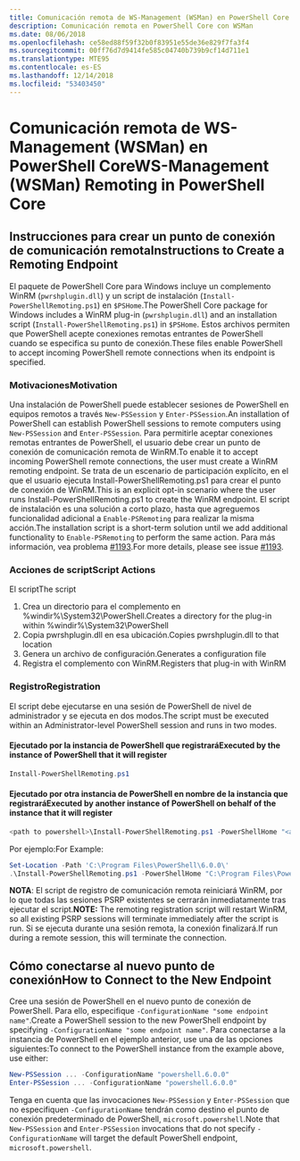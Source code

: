 ```yaml
---
title: Comunicación remota de WS-Management (WSMan) en PowerShell Core
description: Comunicación remota en PowerShell Core con WSMan
ms.date: 08/06/2018
ms.openlocfilehash: ce58ed88f59f32b0f83951e55de36e829f7fa3f4
ms.sourcegitcommit: 00ff76d7d9414fe585c04740b739b9cf14d711e1
ms.translationtype: MTE95
ms.contentlocale: es-ES
ms.lasthandoff: 12/14/2018
ms.locfileid: "53403450"
---
```

# <a name="ws-management-wsman-remoting-in-powershell-core"></a><span data-ttu-id="f10aa-103">Comunicación remota de WS-Management (WSMan) en PowerShell Core</span><span class="sxs-lookup"><span data-stu-id="f10aa-103">WS-Management (WSMan) Remoting in PowerShell Core</span></span>

## <a name="instructions-to-create-a-remoting-endpoint"></a><span data-ttu-id="f10aa-104">Instrucciones para crear un punto de conexión de comunicación remota</span><span class="sxs-lookup"><span data-stu-id="f10aa-104">Instructions to Create a Remoting Endpoint</span></span>

<span data-ttu-id="f10aa-105">El paquete de PowerShell Core para Windows incluye un complemento WinRM (`pwrshplugin.dll`) y un script de instalación (`Install-PowerShellRemoting.ps1`) en `$PSHome`.</span><span class="sxs-lookup"><span data-stu-id="f10aa-105">The PowerShell Core package for Windows includes a WinRM plug-in (`pwrshplugin.dll`) and an installation script (`Install-PowerShellRemoting.ps1`) in `$PSHome`.</span></span>
<span data-ttu-id="f10aa-106">Estos archivos permiten que PowerShell acepte conexiones remotas entrantes de PowerShell cuando se especifica su punto de conexión.</span><span class="sxs-lookup"><span data-stu-id="f10aa-106">These files enable PowerShell to accept incoming PowerShell remote connections when its endpoint is specified.</span></span>

### <a name="motivation"></a><span data-ttu-id="f10aa-107">Motivaciones</span><span class="sxs-lookup"><span data-stu-id="f10aa-107">Motivation</span></span>

<span data-ttu-id="f10aa-108">Una instalación de PowerShell puede establecer sesiones de PowerShell en equipos remotos a través `New-PSSession` y `Enter-PSSession`.</span><span class="sxs-lookup"><span data-stu-id="f10aa-108">An installation of PowerShell can establish PowerShell sessions to remote computers using `New-PSSession` and `Enter-PSSession`.</span></span>
<span data-ttu-id="f10aa-109">Para permitirle aceptar conexiones remotas entrantes de PowerShell, el usuario debe crear un punto de conexión de comunicación remota de WinRM.</span><span class="sxs-lookup"><span data-stu-id="f10aa-109">To enable it to accept incoming PowerShell remote connections, the user must create a WinRM remoting endpoint.</span></span>
<span data-ttu-id="f10aa-110">Se trata de un escenario de participación explícito, en el que el usuario ejecuta Install-PowerShellRemoting.ps1 para crear el punto de conexión de WinRM.</span><span class="sxs-lookup"><span data-stu-id="f10aa-110">This is an explicit opt-in scenario where the user runs Install-PowerShellRemoting.ps1 to create the WinRM endpoint.</span></span>
<span data-ttu-id="f10aa-111">El script de instalación es una solución a corto plazo, hasta que agreguemos funcionalidad adicional a `Enable-PSRemoting` para realizar la misma acción.</span><span class="sxs-lookup"><span data-stu-id="f10aa-111">The installation script is a short-term solution until we add additional functionality to `Enable-PSRemoting` to perform the same action.</span></span>
<span data-ttu-id="f10aa-112">Para más información, vea problema [#1193](https://github.com/PowerShell/PowerShell/issues/1193).</span><span class="sxs-lookup"><span data-stu-id="f10aa-112">For more details, please see issue [#1193](https://github.com/PowerShell/PowerShell/issues/1193).</span></span>

### <a name="script-actions"></a><span data-ttu-id="f10aa-113">Acciones de script</span><span class="sxs-lookup"><span data-stu-id="f10aa-113">Script Actions</span></span>

<span data-ttu-id="f10aa-114">El script</span><span class="sxs-lookup"><span data-stu-id="f10aa-114">The script</span></span>

1. <span data-ttu-id="f10aa-115">Crea un directorio para el complemento en %windir%\System32\PowerShell.</span><span class="sxs-lookup"><span data-stu-id="f10aa-115">Creates a directory for the plug-in within %windir%\System32\PowerShell</span></span>
1. <span data-ttu-id="f10aa-116">Copia pwrshplugin.dll en esa ubicación.</span><span class="sxs-lookup"><span data-stu-id="f10aa-116">Copies pwrshplugin.dll to that location</span></span>
1. <span data-ttu-id="f10aa-117">Genera un archivo de configuración.</span><span class="sxs-lookup"><span data-stu-id="f10aa-117">Generates a configuration file</span></span>
1. <span data-ttu-id="f10aa-118">Registra el complemento con WinRM.</span><span class="sxs-lookup"><span data-stu-id="f10aa-118">Registers that plug-in with WinRM</span></span>

### <a name="registration"></a><span data-ttu-id="f10aa-119">Registro</span><span class="sxs-lookup"><span data-stu-id="f10aa-119">Registration</span></span>

<span data-ttu-id="f10aa-120">El script debe ejecutarse en una sesión de PowerShell de nivel de administrador y se ejecuta en dos modos.</span><span class="sxs-lookup"><span data-stu-id="f10aa-120">The script must be executed within an Administrator-level PowerShell session and runs in two modes.</span></span>

#### <a name="executed-by-the-instance-of-powershell-that-it-will-register"></a><span data-ttu-id="f10aa-121">Ejecutado por la instancia de PowerShell que registrará</span><span class="sxs-lookup"><span data-stu-id="f10aa-121">Executed by the instance of PowerShell that it will register</span></span>

```powershell
Install-PowerShellRemoting.ps1
```

#### <a name="executed-by-another-instance-of-powershell-on-behalf-of-the-instance-that-it-will-register"></a><span data-ttu-id="f10aa-122">Ejecutado por otra instancia de PowerShell en nombre de la instancia que registrará</span><span class="sxs-lookup"><span data-stu-id="f10aa-122">Executed by another instance of PowerShell on behalf of the instance that it will register</span></span>

```powershell
<path to powershell>\Install-PowerShellRemoting.ps1 -PowerShellHome "<absolute path to the instance's $PSHOME>"
```

<span data-ttu-id="f10aa-123">Por ejemplo:</span><span class="sxs-lookup"><span data-stu-id="f10aa-123">For Example:</span></span>

```powershell
Set-Location -Path 'C:\Program Files\PowerShell\6.0.0\'
.\Install-PowerShellRemoting.ps1 -PowerShellHome "C:\Program Files\PowerShell\6.0.0\"
```

<span data-ttu-id="f10aa-124">**NOTA**: El script de registro de comunicación remota reiniciará WinRM, por lo que todas las sesiones PSRP existentes se cerrarán inmediatamente tras ejecutar el script.</span><span class="sxs-lookup"><span data-stu-id="f10aa-124">**NOTE:** The remoting registration script will restart WinRM, so all existing PSRP sessions will terminate immediately after the script is run.</span></span> <span data-ttu-id="f10aa-125">Si se ejecuta durante una sesión remota, la conexión finalizará.</span><span class="sxs-lookup"><span data-stu-id="f10aa-125">If run during a remote session, this will terminate the connection.</span></span>

## <a name="how-to-connect-to-the-new-endpoint"></a><span data-ttu-id="f10aa-126">Cómo conectarse al nuevo punto de conexión</span><span class="sxs-lookup"><span data-stu-id="f10aa-126">How to Connect to the New Endpoint</span></span>

<span data-ttu-id="f10aa-127">Cree una sesión de PowerShell en el nuevo punto de conexión de PowerShell. Para ello, especifique `-ConfigurationName "some endpoint name"`.</span><span class="sxs-lookup"><span data-stu-id="f10aa-127">Create a PowerShell session to the new PowerShell endpoint by specifying `-ConfigurationName "some endpoint name"`.</span></span> <span data-ttu-id="f10aa-128">Para conectarse a la instancia de PowerShell en el ejemplo anterior, use una de las opciones siguientes:</span><span class="sxs-lookup"><span data-stu-id="f10aa-128">To connect to the PowerShell instance from the example above, use either:</span></span>

```powershell
New-PSSession ... -ConfigurationName "powershell.6.0.0"
Enter-PSSession ... -ConfigurationName "powershell.6.0.0"
```

<span data-ttu-id="f10aa-129">Tenga en cuenta que las invocaciones `New-PSSession` y `Enter-PSSession` que no especifiquen `-ConfigurationName` tendrán como destino el punto de conexión predeterminado de PowerShell, `microsoft.powershell`.</span><span class="sxs-lookup"><span data-stu-id="f10aa-129">Note that `New-PSSession` and `Enter-PSSession` invocations that do not specify `-ConfigurationName` will target the default PowerShell endpoint, `microsoft.powershell`.</span></span>